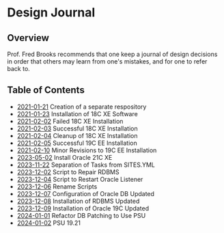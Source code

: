 # Design Journal

## Overview

Prof. Fred Brooks recommends that one keep a journal of design decisions in order that others may learn from one's mistakes, and for one to refer back to.

## Table of Contents

* [2021-01-21](2021_01_21.md) Creation of a separate respository
* [2021-01-23](2021_01_23.md) Installation of 18C XE Software
* [2021-02-02](2021_02_02.md) Failed 18C XE Installation
* [2021-02-03](2021_02_03.md) Successful 18C XE Installation
* [2021-02-04](2021_02_04.md) Cleanup of 18C XE Installation
* [2021-02-05](2021_02_05.md) Successful 19C EE Installation
* [2021-02-10](2021_02_10.md) Minor Revisions to 19C EE Installation
* [2023-05-02](2023_05_02.md) Install Oracle 21C XE
* [2023-11-22](2023_11_22.md) Separation of Tasks from SITES.YML
* [2023-12-02](2023_12_02.md) Script to Repair RDBMS
* [2023-12-04](2023_12_04.md) Script to Restart Oracle Listener
* [2023-12-06](2023_12_06.md) Rename Scripts
* [2023-12-07](2023_12_07.md) Configuration of Oracle DB Updated
* [2023-12-08](2023_12_08.md) Installation of RDBMS Updated
* [2023-12-09](2023_12_09.md) Installation of Oracle 19C Updated
* [2024-01-01](2024_01_01.md) Refactor DB Patching to Use PSU
* [2024-01-02](2024_01_02.md) PSU 19.21
